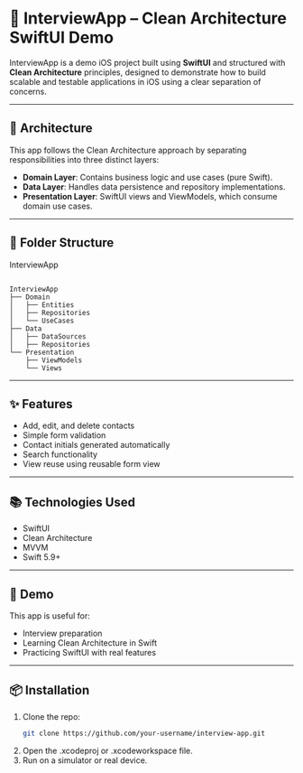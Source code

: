 # 📱 InterviewApp – Clean Architecture SwiftUI Demo

InterviewApp is a demo iOS project built using **SwiftUI** and structured with **Clean Architecture** principles, designed to demonstrate how to build scalable and testable applications in iOS using a clear separation of concerns.

---

## 🧠 Architecture

This app follows the Clean Architecture approach by separating responsibilities into three distinct layers:

- **Domain Layer**: Contains business logic and use cases (pure Swift).
- **Data Layer**: Handles data persistence and repository implementations.
- **Presentation Layer**: SwiftUI views and ViewModels, which consume domain use cases.

---

## 🧱 Folder Structure
InterviewApp
<pre lang="bash"><code>
InterviewApp
├── Domain
│   ├── Entities
│   ├── Repositories
│   └── UseCases
├── Data
│   ├── DataSources
│   ├── Repositories
└── Presentation
    ├── ViewModels
    └── Views
</code></pre>

---

## ✨ Features

- Add, edit, and delete contacts
- Simple form validation
- Contact initials generated automatically
- Search functionality
- View reuse using reusable form view

---

## 📚 Technologies Used

- SwiftUI
- Clean Architecture
- MVVM
- Swift 5.9+

---

## 🔗 Demo

This app is useful for:
- Interview preparation
- Learning Clean Architecture in Swift
- Practicing SwiftUI with real features

---

## 📦 Installation

1. Clone the repo:
   ```bash
   git clone https://github.com/your-username/interview-app.git
2.	Open the .xcodeproj or .xcodeworkspace file.
3.	Run on a simulator or real device.